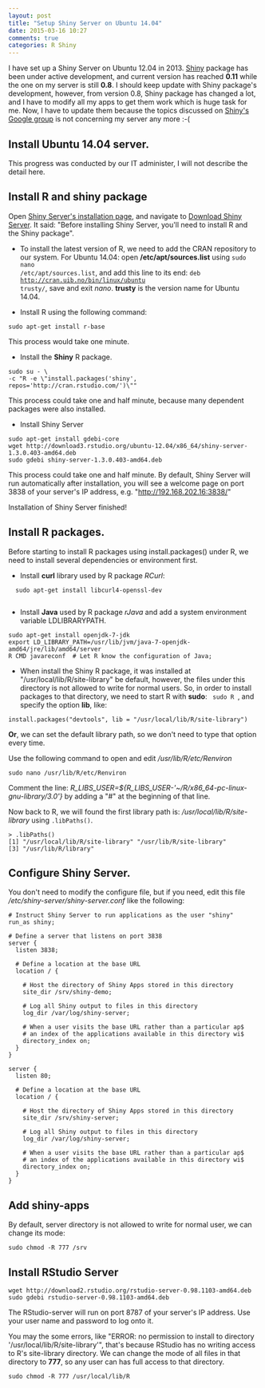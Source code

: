 ```yaml
---
layout: post
title: "Setup Shiny Server on Ubuntu 14.04"
date: 2015-03-16 10:27
comments: true
categories: R Shiny
---
```


I have set up a Shiny Server on Ubuntu 12.04 in 2013. [Shiny](http://shiny.rstudio.com/) package has been under active development, and current version has reached **0.11** while the one on my server is still **0.8**. I should keep update with Shiny package's development, however, from version 0.8, Shiny package has changed a lot, and I have to modify all my apps to get them work which is huge task for me. Now, I have to update them because the topics discussed on [Shiny's Google group](https://groups.google.com/forum/#!forum/shiny-discuss) is not concerning my server any more :-( 


## Install Ubuntu 14.04 server. 

This progress was conducted by our IT administer, I will not describe the detail here. 


## Install R and shiny package

 Open [Shiny Server's installation page](http://www.rstudio.com/products/shiny/shiny-server/), and navigate to [Download Shiny Server](http://www.rstudio.com/products/shiny/download-server/). It said: "Before installing Shiny Server, you'll need to install R and the Shiny package". 

- To install the latest version of R, we need to add the CRAN repository to our system. For Ubuntu 14.04: open **/etc/apt/sources.list** using <code>sudo nano /etc/apt/sources.list</code>, and add this line to its end: <code>deb http://cran.uib.no/bin/linux/ubuntu trusty/</code>, save and exit *nano*. **trusty** is the version name for Ubuntu 14.04. 

- Install R using the following command: 

```
sudo apt-get install r-base

```

This process would take one minute. 

- Install the **Shiny** R package.

```
sudo su - \
-c "R -e \"install.packages('shiny', repos='http://cran.rstudio.com/')\""
```

This process could take one and half minute, because many dependent packages were also installed. 

- Install Shiny Server

```
sudo apt-get install gdebi-core
wget http://download3.rstudio.org/ubuntu-12.04/x86_64/shiny-server-1.3.0.403-amd64.deb
sudo gdebi shiny-server-1.3.0.403-amd64.deb
```

This process could take one and half minute. By default, Shiny Server will run automatically after installation, you will see a welcome page on port 3838 of your server's IP address, e.g. "http://192.168.202.16:3838/"

Installation of Shiny Server finished!


## Install R packages. 

 Before starting to install R packages using install.packages() under R, we need to install several dependencies or environment first.
  
- Install **curl** library used by R package *RCurl*:
  
```
  sudo apt-get install libcurl4-openssl-dev 
  
```
  
- Install **Java** used by R package *rJava* and add a system environment variable LDLIBRARYPATH.

```
sudo apt-get install openjdk-7-jdk
export LD_LIBRARY_PATH=/usr/lib/jvm/java-7-openjdk-amd64/jre/lib/amd64/server
R CMD javareconf  # Let R know the configuration of Java;
```



- When install the Shiny R package, it was installed at "/usr/local/lib/R/site-library" be default, however, the files under this directory is not allowed to write for normal users. So, in order to install packages to that directory, we need to start R with **sudo**: <code> sudo R </code>, and specify the option **lib**, like: 

```
install.packages("devtools", lib = "/usr/local/lib/R/site-library")
```

**Or**, we can set the default library path, so we don't need to type that option every time.

Use the following command to open and edit */usr/lib/R/etc/Renviron*

```
sudo nano /usr/lib/R/etc/Renviron
```
Comment the line: *R_LIBS_USER=${R_LIBS_USER-'~/R/x86_64-pc-linux-gnu-library/3.0'}* by adding a "#" at the beginning of that line. 

Now back to R, we will found the first library path is: */usr/local/lib/R/site-library* using <code>.libPaths()</code>. 



```
> .libPaths()
[1] "/usr/local/lib/R/site-library" "/usr/lib/R/site-library"
[3] "/usr/lib/R/library"
```



## Configure Shiny Server. 

You don't need to modify the configure file, but if you need, edit this file */etc/shiny-server/shiny-server.conf* like the following: 

```
# Instruct Shiny Server to run applications as the user "shiny"
run_as shiny;

# Define a server that listens on port 3838
server {
  listen 3838;

  # Define a location at the base URL
  location / {

    # Host the directory of Shiny Apps stored in this directory
    site_dir /srv/shiny-demo;

    # Log all Shiny output to files in this directory
    log_dir /var/log/shiny-server;

    # When a user visits the base URL rather than a particular ap$
    # an index of the applications available in this directory wi$
    directory_index on;
  }
}

server {
  listen 80;

  # Define a location at the base URL
  location / {

    # Host the directory of Shiny Apps stored in this directory
    site_dir /srv/shiny-server;

    # Log all Shiny output to files in this directory
    log_dir /var/log/shiny-server;

    # When a user visits the base URL rather than a particular ap$
    # an index of the applications available in this directory wi$
    directory_index on;
  }
}

```

## Add shiny-apps

By default, server directory is not allowed to write for normal user, we can change its mode: 


```
sudo chmod -R 777 /srv

```



## Install RStudio Server

```
wget http://download2.rstudio.org/rstudio-server-0.98.1103-amd64.deb
sudo gdebi rstudio-server-0.98.1103-amd64.deb

```
The RStudio-server will run on port 8787 of your server's IP address. Use your user name and password to log onto it. 

You may the some errors, like "ERROR: no permission to install to directory '/usr/local/lib/R/site-library'", that's because RStudio has no writing access to R's site-library directory. We can change the mode of all files in that directory to **777**, so any user can has full access to that directory. 

```
sudo chmod -R 777 /usr/local/lib/R

```
